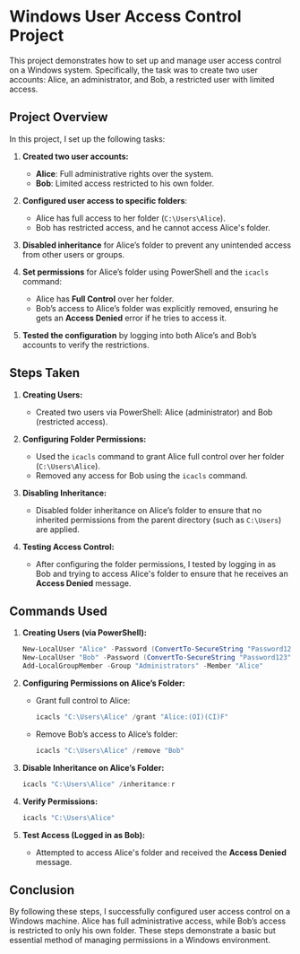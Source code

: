 
# Windows User Access Control Project

This project demonstrates how to set up and manage user access control on a Windows system. Specifically, the task was to create two user accounts: Alice, an administrator, and Bob, a restricted user with limited access.

## Project Overview

In this project, I set up the following tasks:

1. **Created two user accounts:**
   - **Alice**: Full administrative rights over the system.
   - **Bob**: Limited access restricted to his own folder.

2. **Configured user access to specific folders**:
   - Alice has full access to her folder (`C:\Users\Alice`).
   - Bob has restricted access, and he cannot access Alice's folder.

3. **Disabled inheritance** for Alice’s folder to prevent any unintended access from other users or groups.

4. **Set permissions** for Alice’s folder using PowerShell and the `icacls` command:
   - Alice has **Full Control** over her folder.
   - Bob’s access to Alice’s folder was explicitly removed, ensuring he gets an **Access Denied** error if he tries to access it.

5. **Tested the configuration** by logging into both Alice’s and Bob’s accounts to verify the restrictions.

## Steps Taken

1. **Creating Users:**
   - Created two users via PowerShell: Alice (administrator) and Bob (restricted access).

2. **Configuring Folder Permissions:**
   - Used the `icacls` command to grant Alice full control over her folder (`C:\Users\Alice`).
   - Removed any access for Bob using the `icacls` command.

3. **Disabling Inheritance:**
   - Disabled folder inheritance on Alice’s folder to ensure that no inherited permissions from the parent directory (such as `C:\Users`) are applied.

4. **Testing Access Control:**
   - After configuring the folder permissions, I tested by logging in as Bob and trying to access Alice's folder to ensure that he receives an **Access Denied** message.

## Commands Used

1. **Creating Users (via PowerShell):**
   ```powershell
   New-LocalUser "Alice" -Password (ConvertTo-SecureString "Password123" -AsPlainText -Force) -FullName "Alice" -Description "Administrator Account"
   New-LocalUser "Bob" -Password (ConvertTo-SecureString "Password123" -AsPlainText -Force) -FullName "Bob" -Description "Restricted User Account"
   Add-LocalGroupMember -Group "Administrators" -Member "Alice"
   ```

2. **Configuring Permissions on Alice’s Folder:**
   - Grant full control to Alice:
     ```powershell
     icacls "C:\Users\Alice" /grant "Alice:(OI)(CI)F"
     ```

   - Remove Bob’s access to Alice’s folder:
     ```powershell
     icacls "C:\Users\Alice" /remove "Bob"
     ```

3. **Disable Inheritance on Alice’s Folder:**
   ```powershell
   icacls "C:\Users\Alice" /inheritance:r
   ```

4. **Verify Permissions:**
   ```powershell
   icacls "C:\Users\Alice"
   ```

5. **Test Access (Logged in as Bob):**
   - Attempted to access Alice's folder and received the **Access Denied** message.

## Conclusion

By following these steps, I successfully configured user access control on a Windows machine. Alice has full administrative access, while Bob’s access is restricted to only his own folder. These steps demonstrate a basic but essential method of managing permissions in a Windows environment.
